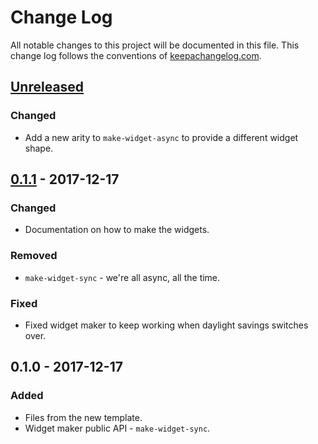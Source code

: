 # Change Log
All notable changes to this project will be documented in this file. This change log follows the conventions of [keepachangelog.com](http://keepachangelog.com/).

## [Unreleased]
### Changed
- Add a new arity to `make-widget-async` to provide a different widget shape.

## [0.1.1] - 2017-12-17
### Changed
- Documentation on how to make the widgets.

### Removed
- `make-widget-sync` - we're all async, all the time.

### Fixed
- Fixed widget maker to keep working when daylight savings switches over.

## 0.1.0 - 2017-12-17
### Added
- Files from the new template.
- Widget maker public API - `make-widget-sync`.

[Unreleased]: https://github.com/your-name/adventofcode2017/compare/0.1.1...HEAD
[0.1.1]: https://github.com/your-name/adventofcode2017/compare/0.1.0...0.1.1

